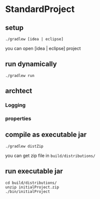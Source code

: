 # StandardProject

## setup

`./gradlew [idea | eclipse]`

you can open [idea | eclipse] project

## run dynamically

`./gradlew run`

## archtect

### Logging

### properties



## compile as executable jar

`./gradlew distZip`

you can get zip file in `build/distributions/`

## run executable jar

```
cd build/distributions/
unzip initialProject.zip
./bin/initialProject
```
